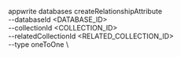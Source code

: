 appwrite databases createRelationshipAttribute \
        --databaseId <DATABASE_ID> \
        --collectionId <COLLECTION_ID> \
        --relatedCollectionId <RELATED_COLLECTION_ID> \
        --type oneToOne \




